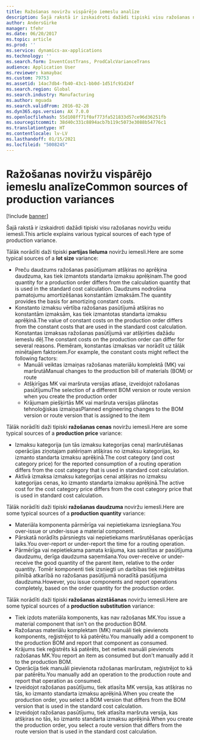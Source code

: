 ```yaml
---
title: Ražošanas noviržu vispārējo iemeslu analīze
description: Šajā rakstā ir izskaidroti dažādi tipiski visu ražošanas noviržu veidu iemesli.
author: AndersGirke
manager: tfehr
ms.date: 06/20/2017
ms.topic: article
ms.prod: ''
ms.service: dynamics-ax-applications
ms.technology: ''
ms.search.form: InventCostTrans, ProdCalcVarianceTrans
audience: Application User
ms.reviewer: kamaybac
ms.custom: 79753
ms.assetid: 14ac7db4-fb40-43c1-bb0d-1d51fc91d24f
ms.search.region: Global
ms.search.industry: Manufacturing
ms.author: mguada
ms.search.validFrom: 2016-02-28
ms.dyn365.ops.version: AX 7.0.0
ms.openlocfilehash: 55d108ff71f0af773fa521833d57ce96d36251fb
ms.sourcegitcommit: 38d40c331c8894acb7b119c5073e3088b54776c1
ms.translationtype: HT
ms.contentlocale: lv-LV
ms.lasthandoff: 01/15/2021
ms.locfileid: "5008245"
---
```

# <a name="common-sources-of-production-variances"></a><span data-ttu-id="5f6d4-103">Ražošanas noviržu vispārējo iemeslu analīze</span><span class="sxs-lookup"><span data-stu-id="5f6d4-103">Common sources of production variances</span></span>

[!include [banner](../includes/banner.md)]

<span data-ttu-id="5f6d4-104">Šajā rakstā ir izskaidroti dažādi tipiski visu ražošanas noviržu veidu iemesli.</span><span class="sxs-lookup"><span data-stu-id="5f6d4-104">This article explains various typical sources of each type of production variance.</span></span> 

<span data-ttu-id="5f6d4-105">Tālāk norādīti daži tipiski **partijas lieluma** noviržu iemesli.</span><span class="sxs-lookup"><span data-stu-id="5f6d4-105">Here are some typical sources of a **lot size** variance:</span></span>

-   <span data-ttu-id="5f6d4-106">Preču daudzums ražošanas pasūtījumam atšķiras no aprēķina daudzuma, kas tiek izmantots standarta izmaksu aprēķinam.</span><span class="sxs-lookup"><span data-stu-id="5f6d4-106">The good quantity for a production order differs from the calculation quantity that is used in the standard cost calculation.</span></span> <span data-ttu-id="5f6d4-107">Daudzums nodrošina pamatojumu amortizēšanas konstantām izmaksām.</span><span class="sxs-lookup"><span data-stu-id="5f6d4-107">The quantity provides the basis for amortizing constant costs.</span></span>
-   <span data-ttu-id="5f6d4-108">Konstanto izmaksu vērtība ražošanas pasūtījumā atšķiras no konstantām izmaksām, kas tiek izmantotas standarta izmaksu aprēķinā.</span><span class="sxs-lookup"><span data-stu-id="5f6d4-108">The value of constant costs on the production order differs from the constant costs that are used in the standard cost calculation.</span></span> <span data-ttu-id="5f6d4-109">Konstantas izmaksas ražošanas pasūtījumā var atšķirties dažādu iemeslu dēļ.</span><span class="sxs-lookup"><span data-stu-id="5f6d4-109">The constant costs on the production order can differ for several reasons.</span></span> <span data-ttu-id="5f6d4-110">Piemēram, konstantas izmaksas var norādīt uz tālāk minētajiem faktoriem.</span><span class="sxs-lookup"><span data-stu-id="5f6d4-110">For example, the constant costs might reflect the following factors:</span></span>
    -   <span data-ttu-id="5f6d4-111">Manuāli veiktas izmaiņas ražošanas materiālu komplektā (MK) vai maršrutā</span><span class="sxs-lookup"><span data-stu-id="5f6d4-111">Manual changes to the production bill of materials (BOM) or route</span></span>
    -   <span data-ttu-id="5f6d4-112">Atšķirīgas MK vai maršruta versijas atlase, izveidojot ražošanas pasūtījumu</span><span class="sxs-lookup"><span data-stu-id="5f6d4-112">The selection of a different BOM version or route version when you create the production order</span></span>
    -   <span data-ttu-id="5f6d4-113">Krājumam piešķirtās MK vai maršruta versijas plānotas tehnoloģiskas izmaiņas</span><span class="sxs-lookup"><span data-stu-id="5f6d4-113">Planned engineering changes to the BOM version or route version that is assigned to the item</span></span>

<span data-ttu-id="5f6d4-114">Tālāk norādīti daži tipiski **ražošanas cenas** noviržu iemesli.</span><span class="sxs-lookup"><span data-stu-id="5f6d4-114">Here are some typical sources of a **production price** variance:</span></span>

-   <span data-ttu-id="5f6d4-115">Izmaksu kategorija (un tās izmaksu kategorijas cena) maršrutēšanas operācijas ziņotajam patēriņam atšķiras no izmaksu kategorijas, ko izmanto standarta izmaksu aprēķinā.</span><span class="sxs-lookup"><span data-stu-id="5f6d4-115">The cost category (and cost category price) for the reported consumption of a routing operation differs from the cost category that is used in standard cost calculation.</span></span>
-   <span data-ttu-id="5f6d4-116">Aktīvā izmaksa izmaksu kategorijas cenai atšķiras no izmaksu kategorijas cenas, ko izmanto standarta izmaksu aprēķinā.</span><span class="sxs-lookup"><span data-stu-id="5f6d4-116">The active cost for the cost category price differs from the cost category price that is used in standard cost calculation.</span></span>

<span data-ttu-id="5f6d4-117">Tālāk norādīti daži tipiski **ražošanas daudzuma** noviržu iemesli.</span><span class="sxs-lookup"><span data-stu-id="5f6d4-117">Here are some typical sources of a **production quantity** variance:</span></span>

-   <span data-ttu-id="5f6d4-118">Materiāla komponenta pārmērīga vai nepietiekama izsniegšana.</span><span class="sxs-lookup"><span data-stu-id="5f6d4-118">You over-issue or under-issue a material component.</span></span>
-   <span data-ttu-id="5f6d4-119">Pārskatā norādīts pārsniegts vai nepietiekams maršrutēšanas operācijas laiks.</span><span class="sxs-lookup"><span data-stu-id="5f6d4-119">You over-report or under-report the time for a routing operation.</span></span>
-   <span data-ttu-id="5f6d4-120">Pārmērīga vai nepietiekama pamata krājuma, kas saistītas ar pasūtījuma daudzumu, derīga daudzuma saņemšana.</span><span class="sxs-lookup"><span data-stu-id="5f6d4-120">You over-receive or under-receive the good quantity of the parent item, relative to the order quantity.</span></span> <span data-ttu-id="5f6d4-121">Tomēr komponenti tiek izsniegti un darbības tiek reģistrētas pilnībā atkarībā no ražošanas pasūtījumā noradītā pasūtījuma daudzuma.</span><span class="sxs-lookup"><span data-stu-id="5f6d4-121">However, you issue components and report operations completely, based on the order quantity for the production order.</span></span>

<span data-ttu-id="5f6d4-122">Tālāk norādīti daži tipiski **ražošanas aizstāšanas** noviržu iemesli.</span><span class="sxs-lookup"><span data-stu-id="5f6d4-122">Here are some typical sources of a **production substitution** variance:</span></span>

-   <span data-ttu-id="5f6d4-123">Tiek izdots materiāla komponents, kas nav ražošanas MK.</span><span class="sxs-lookup"><span data-stu-id="5f6d4-123">You issue a material component that isn't on the production BOM.</span></span>
-   <span data-ttu-id="5f6d4-124">Ražošanas materiālu komplektam (MK) manuāli tiek pievienots komponents, reģistrējot to kā patērētu.</span><span class="sxs-lookup"><span data-stu-id="5f6d4-124">You manually add a component to the production BOM and report that component as consumed.</span></span>
-   <span data-ttu-id="5f6d4-125">Krājums tiek reģistrēts kā patērēts, bet netiek manuāli pievienots ražošanas MK.</span><span class="sxs-lookup"><span data-stu-id="5f6d4-125">You report an item as consumed but don't manually add it to the production BOM.</span></span>
-   <span data-ttu-id="5f6d4-126">Operācija tiek manuāli pievienota ražošanas maršrutam, reģistrējot to kā par patērētu.</span><span class="sxs-lookup"><span data-stu-id="5f6d4-126">You manually add an operation to the production route and report that operation as consumed.</span></span>
-   <span data-ttu-id="5f6d4-127">Izveidojot ražošanas pasūtījumu, tiek atlasīta MK versija, kas atšķiras no tās, ko izmanto standarta izmaksu aprēķinā.</span><span class="sxs-lookup"><span data-stu-id="5f6d4-127">When you create the production order, you select a BOM version that differs from the BOM version that is used in the standard cost calculation.</span></span>
-   <span data-ttu-id="5f6d4-128">Izveidojot ražošanas pasūtījumu, tiek atlasīta maršruta versija, kas atšķiras no tās, ko izmanto standarta izmaksu aprēķinā.</span><span class="sxs-lookup"><span data-stu-id="5f6d4-128">When you create the production order, you select a route version that differs from the route version that is used in the standard cost calculation.</span></span>





